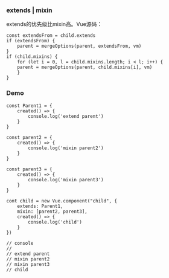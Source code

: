 ### extends | mixin  

extends的优先级比mixin高。Vue源码：  

    const extendsFrom = child.extends
    if (extendsFrom) {
        parent = mergeOptions(parent, extendsFrom, vm)
    }
    if (child.mixins) {
        for (let i = 0, l = child.mixins.length; i < l; i++) {
        parent = mergeOptions(parent, child.mixins[i], vm)
        }
    }  

### Demo  

    const Parent1 = {
        created() => {
            console.log('extend parent')
        }
    }

    const parent2 = {
        created() => {
            console.log('mixin parent2')
        }
    }

    const parent3 = {
        created() => {
            console.log('mixin parent3')
        }
    }

    cont child = new Vue.component("child", {
        extends: Parent1,
        mixin: [parent2, parent3],
        created() => {
            console.log('child')
        }
    })

    // console
    // 
    // extend parent
    // mixin parent2
    // mixin parent3
    // child